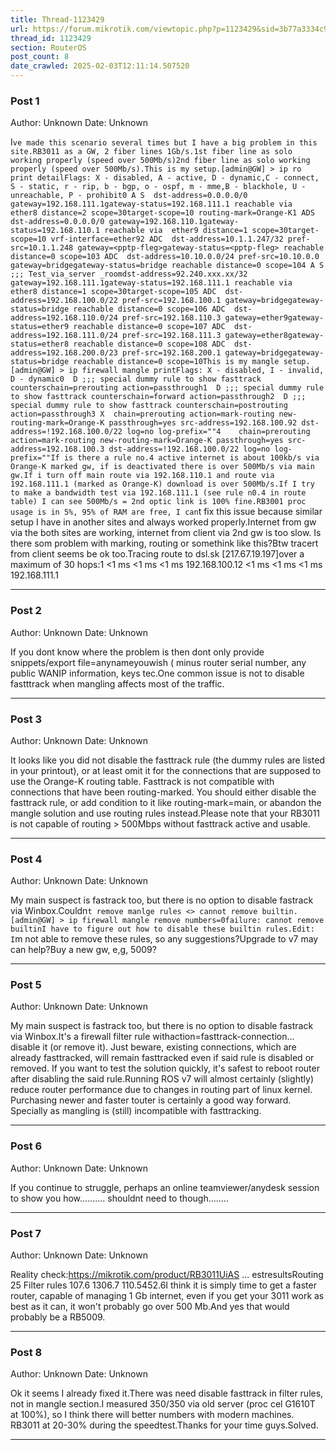 ```yaml
---
title: Thread-1123429
url: https://forum.mikrotik.com/viewtopic.php?p=1123429&sid=3b77a3334c914448dbbc02bfdff4c3aa#p1123429
thread_id: 1123429
section: RouterOS
post_count: 8
date_crawled: 2025-02-03T12:11:14.507520
---
```


### Post 1
Author: Unknown
Date: Unknown

I`ve made this scenario several times but I have a big problem in this site.RB3011 as a GW, 2 fiber lines 1Gb/s.1st fiber line as solo working properly (speed over 500Mb/s)2nd fiber line as solo working properly (speed over 500Mb/s).This is my setup.[admin@GW] > ip ro print detailFlags: X - disabled, A - active, D - dynamic,C - connect, S - static, r - rip, b - bgp, o - ospf, m - mme,B - blackhole, U - unreachable, P - prohibit0 A S  dst-address=0.0.0.0/0 gateway=192.168.111.1gateway-status=192.168.111.1 reachable via  ether8 distance=2 scope=30target-scope=10 routing-mark=Orange-K1 ADS  dst-address=0.0.0.0/0 gateway=192.168.110.1gateway-status=192.168.110.1 reachable via  ether9 distance=1 scope=30target-scope=10 vrf-interface=ether92 ADC  dst-address=10.1.1.247/32 pref-src=10.1.1.248 gateway=<pptp-fleg>gateway-status=<pptp-fleg> reachable distance=0 scope=103 ADC  dst-address=10.10.0.0/24 pref-src=10.10.0.0 gateway=bridgegateway-status=bridge reachable distance=0 scope=104 A S  ;;; Test_via_server _roomdst-address=92.240.xxx.xx/32 gateway=192.168.111.1gateway-status=192.168.111.1 reachable via  ether8 distance=1 scope=30target-scope=105 ADC  dst-address=192.168.100.0/22 pref-src=192.168.100.1 gateway=bridgegateway-status=bridge reachable distance=0 scope=106 ADC  dst-address=192.168.110.0/24 pref-src=192.168.110.3 gateway=ether9gateway-status=ether9 reachable distance=0 scope=107 ADC  dst-address=192.168.111.0/24 pref-src=192.168.111.3 gateway=ether8gateway-status=ether8 reachable distance=0 scope=108 ADC  dst-address=192.168.200.0/23 pref-src=192.168.200.1 gateway=bridgegateway-status=bridge reachable distance=0 scope=10This is my mangle setup.[admin@GW] > ip firewall mangle printFlags: X - disabled, I - invalid, D - dynamic0  D ;;; special dummy rule to show fasttrack counterschain=prerouting action=passthrough1  D ;;; special dummy rule to show fasttrack counterschain=forward action=passthrough2  D ;;; special dummy rule to show fasttrack counterschain=postrouting action=passthrough3 X  chain=prerouting action=mark-routing new-routing-mark=Orange-K passthrough=yes src-address=192.168.100.92 dst-address=!192.168.100.0/22 log=no log-prefix=""4    chain=prerouting action=mark-routing new-routing-mark=Orange-K passthrough=yes src-address=192.168.100.3 dst-address=!192.168.100.0/22 log=no log-prefix=""If is there a rule no.4 active internet is about 100kb/s via Orange-K marked gw, if is deactivated there is over 500Mb/s via main gw.If i turn off main route via 192.168.110.1 and route via 192.168.111.1 (marked as Orange-K) download is over 500Mb/s.If I try to make a bandwidth test via 192.168.111.1 (see rule n0.4 in route table) I can see 500Mb/s = 2nd optic link is 100% fine.RB3001 proc usage is in 5%, 95% of RAM are free, I can`t fix this issue because similar setup I have in another sites and always worked properly.Internet from gw via the both sites are working, internet from client via 2nd gw is too slow. Is there som problem with marking, routing or somethink like this?Btw tracert from client seems be ok too.Tracing route to dsl.sk [217.67.19.197]over a maximum of 30 hops:1    <1 ms    <1 ms    <1 ms  192.168.100.12    <1 ms    <1 ms    <1 ms  192.168.111.1

---
### Post 2
Author: Unknown
Date: Unknown

If you dont know where the problem is then dont only provide snippets/export file=anynameyouwish ( minus router serial number, any public WANIP information, keys tec.One common issue is not to disable fastttrack when mangling affects most of the traffic.

---
### Post 3
Author: Unknown
Date: Unknown

It looks like you did not disable the fasttrack rule (the dummy rules are listed in your printout), or at least omit it for the connections that are supposed to use the Orange-K routing table. Fasttrack is not compatible with connections that have been routing-marked. You should either disable the fasttrack rule, or add condition to it like routing-mark=main, or abandon the mangle solution and use routing rules instead.Please note that your RB3011 is not capable of routing > 500Mbps without fasttrack active and usable.

---
### Post 4
Author: Unknown
Date: Unknown

My main suspect is fastrack too, but there is no option to disable fastrack via Winbox.Couldn`t remove manlge rules <> cannot remove builtin.[admin@GW] > ip firewall mangle remove numbers=0failure: cannot remove builtinI have to figure out how to disable these builtin rules.Edit: I`m not able to remove these rules, so any suggestions?Upgrade to v7 may can help?Buy a new gw, e,g, 5009?

---
### Post 5
Author: Unknown
Date: Unknown

My main suspect is fastrack too, but there is no option to disable fastrack via Winbox.It's a firewall filter rule withaction=fasttrack-connection... disable it (or remove it). Just beware, existing connections, which are already fasttracked, will remain fasttracked even if said rule is disabled or removed. If you want to test the solution quickly, it's safest to reboot router after disabling the said rule.Running ROS v7 will almost certainly (slightly) reduce router performance due to changes in routing part of linux kernel. Purchasing newer and faster touter is certainly a good way forward. Specially as mangling is (still) incompatible with fasttracking.

---
### Post 6
Author: Unknown
Date: Unknown

If you continue to struggle, perhaps an online teamviewer/anydesk session to show you how.......... shouldnt need to though........

---
### Post 7
Author: Unknown
Date: Unknown

Reality check:https://mikrotik.com/product/RB3011UiAS ... estresultsRouting	25 Filter rules	107.6	1306.7	110.5452.6I think it is simply time to get a faster router, capable of managing 1 Gb internet, even if you get your 3011 work as best as it can, it won't probably go over 500 Mb.And yes that would probably be a RB5009.

---
### Post 8
Author: Unknown
Date: Unknown

Ok it seems I already fixed it.There was need disable fasttrack in filter rules, not in mangle section.I measured 350/350 via old server (proc cel G1610T at 100%), so I think there will better numbers with modern machines. RB3011 at 20-30% during the speedtest.Thanks for your time guys.Solved.

---
